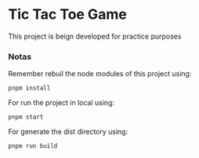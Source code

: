 # Tic Tac Toe Game

This project is beign developed for practice purposes

### Notas

Remember rebuil the node modules of this project using:

```
pnpm install
```

For run the project in local using:

```
pnpm start
```

For generate the dist directory using:
```
pnpm run build
```